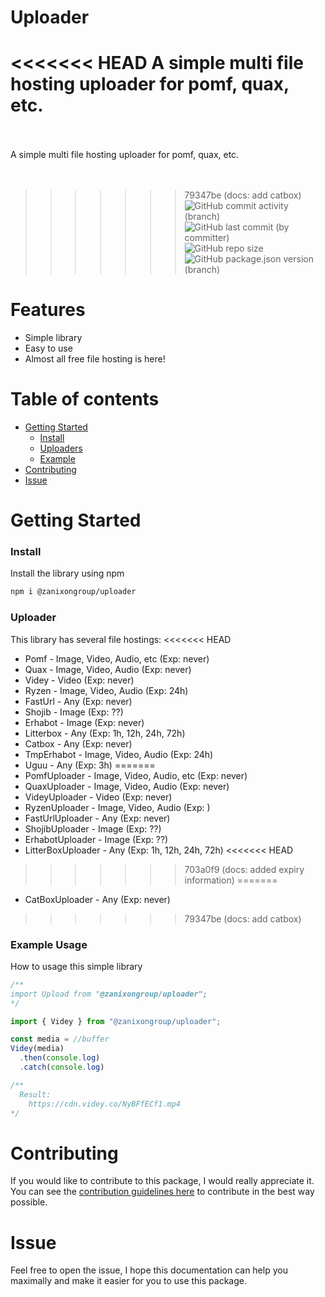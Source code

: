 # Uploader
<<<<<<< HEAD
A simple multi file hosting uploader for pomf, quax, etc.
<br><br>
=======
A simple multi file hosting uploader for pomf, quax, etc.<br><br>
<br>
>>>>>>> 79347be (docs: add catbox)
![GitHub commit activity (branch)](https://img.shields.io/github/commit-activity/t/zanixongroup/uploader?logo=github&cacheSeconds=12000&style=for-the-badge) ![GitHub last commit (by committer)](https://img.shields.io/github/last-commit/zanixongroup/uploader?style=for-the-badge) ![GitHub repo size](https://img.shields.io/github/repo-size/zanixongroup/uploader?logo=github&style=for-the-badge&link=https%3A%2F%2Fgithub.com%2Fzanixongroup%2Fuploader) ![GitHub package.json version (branch)](https://img.shields.io/github/package-json/v/zanixongroup/uploader/main?style=for-the-badge&logo=github)

# Features
- Simple library
- Easy to use
- Almost all free file hosting is here!

# Table of contents
- [Getting Started](#getting-started)
  - [Install](#install)
  - [Uploaders](#uploaders)
  - [Example](#example-usage)
- [Contributing](#contributing)
- [Issue](#issue)

# Getting Started

### Install
Install the library using npm
```bash
npm i @zanixongroup/uploader
```

### Uploader
This library has several file hostings:
<<<<<<< HEAD
- Pomf - Image, Video, Audio, etc (Exp: never)
- Quax - Image, Video, Audio (Exp: never)
- Videy - Video (Exp: never)
- Ryzen - Image, Video, Audio (Exp: 24h)
- FastUrl - Any (Exp: never)
- Shojib - Image (Exp: ??)
- Erhabot - Image (Exp: never)
- Litterbox - Any (Exp: 1h, 12h, 24h, 72h)
- Catbox - Any (Exp: never)
- TmpErhabot - Image, Video, Audio (Exp: 24h)
- Uguu - Any (Exp: 3h)
=======
- PomfUploader - Image, Video, Audio, etc (Exp: never)
- QuaxUploader - Image, Video, Audio (Exp: never)
- VideyUploader - Video (Exp: never)
- RyzenUploader - Image, Video, Audio (Exp: )
- FastUrlUploader - Any (Exp: never)
- ShojibUploader - Image (Exp: ??)
- ErhabotUploader - Image (Exp: ??)
- LitterBoxUploader - Any (Exp: 1h, 12h, 24h, 72h)
<<<<<<< HEAD
>>>>>>> 703a0f9 (docs: added expiry information)
=======
- CatBoxUploader - Any (Exp: never)
>>>>>>> 79347be (docs: add catbox)

### Example Usage
How to usage this simple library
```js
/**
import Upload from "@zanixongroup/uploader";
*/

import { Videy } from "@zanixongroup/uploader";

const media = //buffer
Videy(media)
  .then(console.log)
  .catch(console.log)

/**
  Result:
    https://cdn.videy.co/NyBFfECf1.mp4
*/
```

# Contributing
If you would like to contribute to this package, I would really appreciate it. You can see the [contribution guidelines here](https://github.com/ZanixonGroup/uploader/blob/main/CONTRIBUTING.md) to contribute in the best way possible.

# Issue
Feel free to open the issue, I hope this documentation can help you maximally and make it easier for you to use this package.